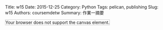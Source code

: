 Title: w15
Date: 2015-12-25
Category: Python
Tags: pelican, publishing
Slug: w15
Authors: coursemdetw
Summary: 作業一摘要

<!-- 導入 brython.js -->

<script type="text/javascript" src="http://brython.info/src/brython_dist.js"></script>

<!-- 啟動 brython() -->

<script>
window.onload=function(){
brython(1);
}
</script>

<!-- 以下利用 Brython 程式執行繪圖 -->

<canvas id="plotarea2" width="200" height="200"></canvas>

<script type="text/python3">
# 導入 doc
from browser import document as doc
from browser import console
import math

# 準備繪圖畫布
canvas2 = doc["plotarea2"]
ctx2 = canvas2.getContext("2d")

# 開始畫直線
for i in range(11):
    ctx2.beginPath()
    ctx2.lineWidth = 5
    ctx2.moveTo(0,0+i*20 )
    ctx2.lineTo(200,0+i*20 )
    ctx2.strokeStyle = "#0000ff"
    ctx2.stroke()
for i in range(11):
    ctx2.beginPath()
    ctx2.lineWidth = 5
    ctx2.moveTo(0+i*20, 0)
    ctx2.lineTo(0+i*20, 200)
    ctx2.strokeStyle = "#FF0000"
    ctx2.stroke()


</script>


<script>
window.onload=function(){
brython(1);
}
</script>


<!DOCTYPE html>
<html>
<body>

<canvas id="myCanvas" width="400" height="400"
style="border:1px solid #c3c3c3;">
Your browser does not support the canvas element.
</canvas>

<script>
var canvas = document.getElementById("myCanvas");
var ctx = canvas.getContext("2d");
ctx.fillStyle = "#9F5000";
ctx.fillRect(180,307.5,40,80);

ctx.beginPath();
ctx.lineWidth=5
ctx.strokeStyle = "#9AFF02";
ctx.moveTo(200,70);
ctx.lineTo(100,150);
ctx.stroke();

ctx.beginPath();
ctx.moveTo(200,70);
ctx.lineTo(300,150);
ctx.stroke();

ctx.beginPath();
ctx.moveTo(100,150);
ctx.lineTo(300,150);
ctx.stroke();

ctx.beginPath();
ctx.moveTo(160,150);
ctx.lineTo(80,230);
ctx.stroke();

ctx.beginPath();
ctx.moveTo(240,150);
ctx.lineTo(320,230);
ctx.stroke();

ctx.beginPath();
ctx.moveTo(80,230);
ctx.lineTo(320,230);
ctx.stroke();

ctx.beginPath();
ctx.moveTo(140,230);
ctx.lineTo(60,310);
ctx.stroke();

ctx.beginPath();
ctx.moveTo(260,230);
ctx.lineTo(340,310);
ctx.stroke();

ctx.beginPath();
ctx.moveTo(60,310);
ctx.lineTo(340,310);
ctx.stroke();

ctx.beginPath();
ctx.lineWidth=6
ctx.strokeStyle = "#FFFF37";
ctx.moveTo(200,10);
ctx.lineTo(180,30);
ctx.stroke();

ctx.beginPath();
ctx.moveTo(200,10);
ctx.lineTo(220,30);
ctx.stroke();

ctx.beginPath();
ctx.moveTo(180,30);
ctx.lineTo(160,30);
ctx.stroke();

ctx.beginPath();
ctx.moveTo(220,30);
ctx.lineTo(240,30);
ctx.stroke();

ctx.beginPath();
ctx.moveTo(160,30);
ctx.lineTo(180,50);
ctx.stroke();

ctx.beginPath();
ctx.moveTo(180,50);
ctx.lineTo(170,70);
ctx.stroke();

ctx.beginPath();
ctx.moveTo(170,70);
ctx.lineTo(200,50);
ctx.stroke();

ctx.beginPath();
ctx.moveTo(200,50);
ctx.lineTo(230,70);
ctx.stroke();

ctx.beginPath();
ctx.moveTo(230,70);
ctx.lineTo(220,50);
ctx.stroke();

ctx.beginPath();
ctx.moveTo(220,50);
ctx.lineTo(240,30);
ctx.stroke();

ctx.beginPath();
ctx.lineWidth=4
ctx.strokeStyle = "#FF0000";
ctx.moveTo(200,70);
ctx.lineTo(200,50);
ctx.stroke();


ctx.beginPath();
var canvas = document.getElementById("myCanvas");
var ctx = canvas.getContext("2d");
ctx.fillStyle = "#009100";
ctx.fillRect(140,350,120,30);


ctx.beginPath();
var canvas = document.getElementById("myCanvas");
var ctx = canvas.getContext("2d");
ctx.fillStyle = "#009100";
ctx.fillRect(170,370,60,30);


ctx.beginPath();
var canvas = document.getElementById("myCanvas");
var ctx = canvas.getContext("2d");
ctx.moveTo(0,0);
ctx.strokeStyle = "#FFBFFF";
ctx.lineTo(400,0);
ctx.lineWidth=5
ctx.stroke();


ctx.beginPath();
var canvas = document.getElementById("myCanvas");
var ctx = canvas.getContext("2d");
ctx.moveTo(0,0);
ctx.strokeStyle = "#FFBFFF";
ctx.lineTo(0,400);
ctx.lineWidth=5
ctx.stroke();


ctx.beginPath();
var canvas = document.getElementById("myCanvas");
var ctx = canvas.getContext("2d");
ctx.moveTo(400,400);
ctx.strokeStyle = "#FFBFFF";
ctx.lineTo(400,0);
ctx.lineWidth=5
ctx.stroke();

ctx.beginPath();
var canvas = document.getElementById("myCanvas");
var ctx = canvas.getContext("2d");
ctx.moveTo(400,400);
ctx.strokeStyle = "#FFBFFF";
ctx.lineTo(0,400);
ctx.lineWidth=5
ctx.stroke();

ctx.beginPath();
var canvas = document.getElementById("myCanvas");
var ctx = canvas.getContext("2d");
ctx.beginPath();
ctx.arc(52.5,345,10,0,2*Math.PI);
ctx.fillStyle = "#FF0000";
ctx.fill();

ctx.beginPath();
var canvas = document.getElementById("myCanvas");
var ctx = canvas.getContext("2d");
ctx.beginPath();
ctx.arc(52.5,375,20,0,2*Math.PI);
ctx.fillStyle = "#FF0000";
ctx.fill();

ctx.beginPath();
var canvas = document.getElementById("myCanvas");
var ctx = canvas.getContext("2d");
ctx.fillStyle = "#d3a4ff";
ctx.fillRect(45.35,353,12,4);

ctx.beginPath();
var canvas = document.getElementById("myCanvas");
var ctx = canvas.getContext("2d");
ctx.fillStyle = "#d3a4ff";
ctx.fillRect(56,353,4,12);

ctx.beginPath();
var canvas = document.getElementById("myCanvas");
var ctx = canvas.getContext("2d");
ctx.beginPath();
ctx.arc(575,350,180,0,2*Math.PI);
ctx.fillStyle = "#d3a4ff";
ctx.fill();

ctx.beginPath();
var canvas = document.getElementById("myCanvas");
var ctx = canvas.getContext("2d");
ctx.beginPath();
ctx.arc(575,250,180,0,2*Math.PI);
ctx.fillStyle = "#d3a4ff";
ctx.fill();

ctx.beginPath();
var canvas = document.getElementById("myCanvas");
var ctx = canvas.getContext("2d");
ctx.beginPath();
ctx.arc(575,150,180,0,2*Math.PI);
ctx.fillStyle = "#d3a4ff";
ctx.fill();

ctx.beginPath();
var canvas = document.getElementById("myCanvas");
var ctx = canvas.getContext("2d");
ctx.beginPath();
ctx.arc(575,50,180,0,2*Math.PI);
ctx.fillStyle = "#d3a4ff";
ctx.fill();

ctx.beginPath();
var canvas = document.getElementById("myCanvas");
var ctx = canvas.getContext("2d");
ctx.beginPath();
ctx.arc(50,575,180,0,2*Math.PI);
ctx.fillStyle = "#d3a4ff";
ctx.fill();

ctx.beginPath();
var canvas = document.getElementById("myCanvas");
var ctx = canvas.getContext("2d");
ctx.beginPath();
ctx.arc(150,575,180,0,2*Math.PI);
ctx.fillStyle = "#d3a4ff";
ctx.fill();


ctx.beginPath();
var canvas = document.getElementById("myCanvas");
var ctx = canvas.getContext("2d");
ctx.beginPath();
ctx.arc(250,575,180,0,2*Math.PI);
ctx.fillStyle = "#d3a4ff";
ctx.fill();


ctx.beginPath();
var canvas = document.getElementById("myCanvas");
var ctx = canvas.getContext("2d");
ctx.beginPath();
ctx.arc(350,575,180,0,2*Math.PI);
ctx.fillStyle = "#d3a4ff";
ctx.fill();


ctx.beginPath();
var canvas = document.getElementById("myCanvas");
var ctx = canvas.getContext("2d");
ctx.beginPath();
ctx.arc(-175,50,180,0,2*Math.PI);
ctx.fillStyle = "#d3a4ff";
ctx.fill();

ctx.beginPath();
var canvas = document.getElementById("myCanvas");
var ctx = canvas.getContext("2d");
ctx.beginPath();
ctx.arc(-175,150,180,0,2*Math.PI);
ctx.fillStyle = "#d3a4ff";
ctx.fill();

ctx.beginPath();
var canvas = document.getElementById("myCanvas");
var ctx = canvas.getContext("2d");
ctx.beginPath();
ctx.arc(-175,250,180,0,2*Math.PI);
ctx.fillStyle = "#d3a4ff";
ctx.fill();

ctx.beginPath();
var canvas = document.getElementById("myCanvas");
var ctx = canvas.getContext("2d");
ctx.beginPath();
ctx.arc(-175,350,180,0,2*Math.PI);
ctx.fillStyle = "#d3a4ff";
ctx.fill();

ctx.beginPath();
var canvas = document.getElementById("myCanvas");
var ctx = canvas.getContext("2d");
ctx.beginPath();
ctx.arc(50,-175,180,0,2*Math.PI);
ctx.fillStyle = "#d3a4ff";
ctx.fill();

ctx.beginPath();
var canvas = document.getElementById("myCanvas");
var ctx = canvas.getContext("2d");
ctx.beginPath();
ctx.arc(150,-175,180,0,2*Math.PI);
ctx.fillStyle = "#d3a4ff";
ctx.fill();

ctx.beginPath();
var canvas = document.getElementById("myCanvas");
var ctx = canvas.getContext("2d");
ctx.beginPath();
ctx.arc(250,-175,180,0,2*Math.PI);
ctx.fillStyle = "#d3a4ff";
ctx.fill();

ctx.beginPath();
var canvas = document.getElementById("myCanvas");
var ctx = canvas.getContext("2d");
ctx.beginPath();
ctx.arc(350,-175,180,0,2*Math.PI);
ctx.fillStyle = "#d3a4ff";
ctx.fill();


</script>
</body>
</html>
